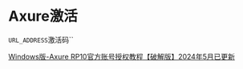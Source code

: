 # Axure激活

```URL_ADDRESS```激活码``

[Windows版-Axure RP10官方账号授权教程【破解版】2024年5月已更新](https://axurehub.com/20109.html)

